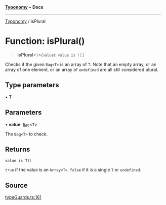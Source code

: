 [**Typonomy**](../README.md) • **Docs**

***

[Typonomy](../globals.md) / isPlural

# Function: isPlural()

> **isPlural**\<`T`\>(`value`): `value is T[]`

Checks if the given `Bag<T>` is an array of `T`.
Note that an empty array, or an array of one element, or an array of `undefined`
are all still considered plural.

## Type parameters

• **T**

## Parameters

• **value**: [`Bag`](../type-aliases/Bag.md)\<`T`\>

The `Bag<T>` to check.

## Returns

`value is T[]`

`true` if the value is an `Array<T>`, `false` if it is a single `T` or `undefined`.

## Source

[typeGuards.ts:161](https://github.com/softcraft-development/typonomy/blob/71207c5f8a51cd78ebdeff79293f44e522cae748/src/typeGuards.ts#L161)
